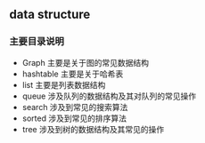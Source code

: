 ## data structure ##

### 主要目录说明

- Graph  主要是关于图的常见数据结构
- hashtable 主要是关于哈希表
- list  主要是列表数据结构
- queue  涉及队列的数据结构及其对队列的常见操作
- search  涉及到常见的搜索算法
- sorted 涉及到常见的排序算法
- tree 涉及到树的数据结构及其常见的操作

